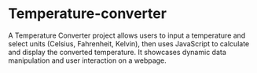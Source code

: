 # Temperature-converter
A Temperature Converter project allows users to input a temperature and select units (Celsius, Fahrenheit, Kelvin), then uses JavaScript to calculate and display the converted temperature. It showcases dynamic data manipulation and user interaction on a webpage.
